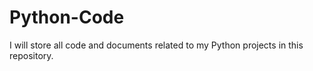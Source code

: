 # Python-Code

I will store all code and documents related to my Python projects in this repository.
